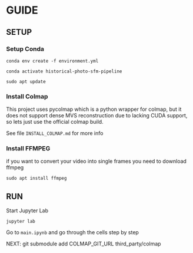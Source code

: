# GUIDE

## SETUP

### Setup Conda

`conda env create -f environment.yml`

`conda activate historical-photo-sfm-pipeline`

`sudo apt update`

### Install Colmap

This project uses pycolmap which is a python wrapper for colmap, but it does not support dense MVS reconstruction due to lacking CUDA support, so lets just use the official colmap build.

See file `INSTALL_COLMAP.md` for more info

### Install FFMPEG

if you want to convert your video into single frames you need to download ffmpeg

`sudo apt install ffmpeg`

## RUN

Start Jupyter Lab

`jupyter lab`

Go to `main.ipynb` and go through the cells step by step

NEXT: git submodule add COLMAP_GIT_URL third_party/colmap
